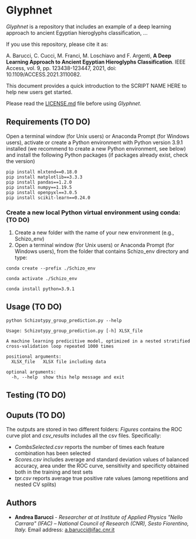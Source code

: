 # Glyphnet

*Glyphnet* is a repository that includes an example of a deep learning approach to ancient Egyptian hieroglyphs classification, ...

If you use this repository, please cite it as:

A. Barucci, C. Cucci, M. Franci, M. Loschiavo and F. Argenti, **A Deep Learning Approach to Ancient Egyptian Hieroglyphs Classification**. IEEE Access, vol. 9, pp. 123438-123447, 2021, doi: 10.1109/ACCESS.2021.3110082.

This document provides a quick introduction to the SCRIPT NAME HERE to help new users get started.  

Please read the [LICENSE.md](./LICENSE.md) file before using *Glyphnet*.

## Requirements (TO DO)

Open a terminal window (for Unix users) or Anaconda Prompt (for Windows users), activate or create a Python environment with Python version 3.9.1 installed (we recommend to create a new Python environment, see below) and install the following Python packages (if packages already exist, check the version)

```
pip install mlxtend==0.18.0
pip install matplotlib==3.3.3
pip install pandas==1.2.0
pip install numpy==1.19.5
pip install openpyxl==3.0.5
pip install scikit-learn==0.24.0
```


### Create a new local Python virtual environment using conda: (TO DO)
1. Create a new folder with the name of your new environment (e.g., Schizo_env)
2. Open a terminal window (for Unix users) or Anaconda Prompt (for Windows users), from the folder that contains Schizo_env directory and type:

```
conda create --prefix ./Schizo_env
```

```
conda activate ./Schizo_env
```

```
conda install python=3.9.1
```


## Usage (TO DO)

```
python Schizotypy_group_prediction.py --help

Usage: Schizotypy_group_prediction.py [-h] XLSX_file

A machine learning predicitive model, optimized in a nested stratified cross-validation loop repeated 1000 times

positional arguments:
  XLSX_file   XLSX file including data

optional arguments:
  -h, --help  show this help message and exit
```

## Testing (TO DO)

## Ouputs (TO DO)
The outputs are stored in two different folders: *Figures* contains the ROC curve plot and *csv\_results* includes all the csv files. Specifically:

* *CombsSelected.csv* reports the number of times each feature combination has been selected
* *Scores.csv* includes average and standard deviation values of balanced accuracy, area under the ROC curve, sensitivity and specificty obtained both in the training and test sets
* *tpr.csv* reports average true positive rate values (among repetitions and nested CV splits)

## Authors
* **Andrea Barucci** - *Researcher at at Institute of Applied Physics "Nello Carrara" (IFAC) – National Council of Research (CNR), Sesto Fiorentino, Italy.* Email address: <a.barucci@ifac.cnr.it>

